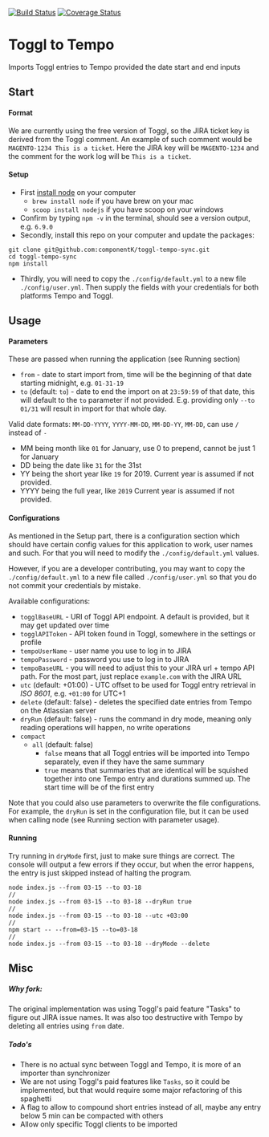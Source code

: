 [![Build Status](https://travis-ci.com/componentK/toggl-tempo-sync.svg?branch=master)](https://travis-ci.com/componentK/toggl-tempo-sync)
[![Coverage Status](https://coveralls.io/repos/github/componentK/toggl-tempo-sync/badge.svg?branch=master)](https://coveralls.io/github/componentK/toggl-tempo-sync?branch=master)

Toggl to Tempo
===
Imports Toggl entries to Tempo provided the date start and end inputs

## Start

#### Format
We are currently using the free version of Toggl, so the JIRA ticket key is derived from the Toggl comment.
An example of such comment would be `MAGENTO-1234 This is a ticket`. Here the JIRA key will be `MAGENTO-1234`
and the comment for the work log will be `This is a ticket`.

#### Setup
* First [install node] on your computer
  * `brew install node` if you have brew on your mac
  * `scoop install nodejs` if you have scoop on your windows
* Confirm by typing `npm -v` in the terminal, should see a version output, e.g. `6.9.0`
* Secondly, install this repo on your computer and update the packages:
```
git clone git@github.com:componentK/toggl-tempo-sync.git
cd toggl-tempo-sync
npm install
```
* Thirdly, you will need to copy the `./config/default.yml` to a new file `./config/user.yml`.
Then supply the fields with your credentials for both platforms Tempo and Toggl. 

## Usage

#### Parameters
These are passed when running the application (see Running section)

* `from` - date to start import from, time will be the beginning of that date starting midnight, e.g. `01-31-19`
* `to` (default: `to`) - date to end the import on at `23:59:59` of that date,
 this will default to the `to` parameter if not provided. E.g. providing only `--to 01/31` will result in import for that whole day.

Valid date formats: `MM-DD-YYYY`, `YYYY-MM-DD`, `MM-DD-YY`, `MM-DD`, can use `/` instead of `-`
- MM being month like `01` for January, use 0 to prepend, cannot be just 1 for January
- DD being the date like `31` for the 31st
- YY being the short year like `19` for 2019. Current year is assumed if not provided.
- YYYY being the full year, like `2019` Current year is assumed if not provided.

#### Configurations
As mentioned in the Setup part, there is a configuration section which should have certain config values for this application to work, user names and such.
For that you will need to modify the `./config/default.yml` values.

However, if you are a developer contributing, you may want to copy the `./config/default.yml` to a new file called `./config/user.yml` so that you do not
commit your credentials by mistake.

Available configurations:
* `togglBaseURL` - URI of Toggl API endpoint. A default is provided, but it may get updated over time
* `togglAPIToken` - API token found in Toggl, somewhere in the settings or profile
* `tempoUserName` - user name you use to log in to JIRA
* `tempoPassword` - password you use to log in to JIRA
* `tempoBaseURL` - you will need to adjust this to your JIRA url + tempo API path. For the most part, just replace `example.com` 
with the JIRA URL
* `utc` (default: +01:00) - UTC offset to be used for Toggl entry retrieval in *ISO 8601*, e.g. `+01:00` for UTC+1
* `delete` (default: false) - deletes the specified date entries from Tempo on the Atlassian server
* `dryRun` (default: false) - runs the command in dry mode, meaning only reading operations will happen, no write operations 
* `compact`
  * `all` (default: false)
    * `false` means that all Toggl entries will be imported into Tempo separately, even if they have the same summary
    * `true` means that summaries that are identical will be squished together into one Tempo entry and durations summed up.
    The start time will be of the first entry

Note that you could also use parameters to overwrite the file configurations. For example, the `dryRun` is set in the configuration
file, but it can be used when calling node (see Running section with parameter usage).

#### Running
Try running in `dryMode` first, just to make sure things are correct. The console will output a few errors if they occur,
but when the error happens, the entry is just skipped instead of halting the program.

```
node index.js --from 03-15 --to 03-18
//
node index.js --from 03-15 --to 03-18 --dryRun true
//
node index.js --from 03-15 --to 03-18 --utc +03:00
//
npm start -- --from=03-15 --to=03-18
//
node index.js --from 03-15 --to 03-18 --dryMode --delete
```

## Misc
##### Why fork:
The original implementation was using Toggl's paid feature "Tasks" to figure out JIRA issue names. 
It was also too destructive with Tempo by deleting all entries using `from` date.
##### Todo's
* There is no actual sync between Toggl and Tempo, it is more of an importer than synchronizer
* We are not using Toggl's paid features like `Tasks`,
 so it could be implemented, but that would require some major refactoring of this spaghetti
* A flag to allow to compound short entries instead of all, maybe any entry below 5 min can be compacted with others
* Allow only specific Toggl clients to be imported

[install node]: https://nodejs.org/en/download/
